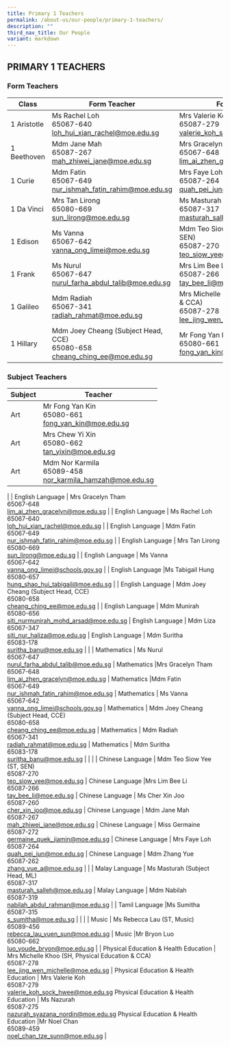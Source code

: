 ```yaml
---
title: Primary 1 Teachers
permalink: /about-us/our-people/primary-1-teachers/
description: ""
third_nav_title: Our People
variant: markdown
---
```

## PRIMARY 1 TEACHERS

### Form Teachers

| Class | Form Teacher | Form Teacher |
|---|---|---|
| 1 Aristotle | Ms Rachel Loh <br>65067-640<br>[loh\_hui\_xian\_rachel@moe.edu.sg](mailto:loh\_hui\_xian\_rachel@moe.edu.sg) | Mrs Valerie Koh<br>65087-279<br>[valerie\_koh\_sock\_hwee@moe.edu.sg](mailto:valerie\_koh\_sock\_hwee@moe.edu.sg) |
| 1 Beethoven | Mdm Jane Mah<br>65087-267<br>[mah\_zhiwei\_jane@moe.edu.sg](mailto:mah\_zhiwei\_jane@moe.edu.sg) | Mrs Gracelyn Tham<br>65067-648<br>[lim\_ai\_zhen\_gracelyn@moe.edu.sg](mailto:lim\_ai\_zhen\_gracelyn@moe.edu.sg) |
| 1 Curie | Mdm Fatin<br>65067-649<br>[nur\_ishmah\_fatin\_rahim@moe.edu.sg](mailto:nur\_ishmah\_fatin\_rahim@moe.edu.sg) | Mrs Faye Loh<br>65087-264<br>[quah\_pei\_jun@moe.edu.sg](mailto:quah\_pei\_jun@moe.edu.sg) |
| 1 Da Vinci | Mrs Tan Lirong<br>65080-669<br>[sun\_lirong@moe.edu.sg](mailto:sun\_lirong@moe.edu.sg) | Ms Masturah  (Subject Head, ML)<br>65087-317<br>[masturah\_salleh@moe.edu.sg](mailto:masturah\_salleh@moe.edu.sg) |
| 1 Edison | Ms Vanna<br>65067-642<br>[vanna\_ong\_limei@moe.edu.sg](mailto:vanna\_ong\_limei@moe.edu.sg) | Mdm Teo Siow Yee  (Senior Teacher, SEN)<br>65087-270<br>[teo\_siow\_yee@moe.edu.sg](mailto:teo\_siow\_yee@moe.edu.sg) |
| 1 Frank | Ms Nurul<br>65067-647<br>[nurul\_farha\_abdul\_talib@moe.edu.sg](mailto:nurul\_farha\_abdul\_talib@moe.edu.sg) | Mrs Lim Bee Li<br>65087-266<br>[tay\_bee\_li@moe.edu.sg](mailto:tay\_bee\_li@moe.edu.sg) | 
| 1 Galileo | Mdm Radiah<br>65067-341<br>[radiah\_rahmat@moe.edu.sg](mailto:radiah\_rahmat@moe.edu.sg) | Mrs Michelle Khoo (Subject Head, PE &amp; CCA)<br>65087-278<br>[lee\_jing\_wen\_michelle@moe.edu.sg](mailto:lee\_jing\_wen\_michelle@moe.edu.sg) |
| 1 Hillary |Mdm Joey Cheang (Subject Head, CCE)<br>65080-658<br>[cheang\_ching\_ee@moe.edu.sg](mailto:cheang\_ching\_ee@moe.edu.sg) | Mr Fong Yan Kin<br>65080-661<br>[fong\_yan\_kin@moe.edu.sg](mailto:fong\_yan\_kin@moe.edu.sg) |


### Subject Teachers

| Subject | Teacher |
|---|---|
| Art | Mr Fong Yan Kin<br>65080-661<br>[fong_yan_kin@moe.edu.sg](mailto:fong_yan_kin@moe.edu.sg) |
| Art |Mrs Chew Yi Xin<br>65080-662<br>[tan\_yixin@moe.edu.sg](mailto:tan\_yixin@moe.edu.sg) |
| Art |Mdm Nor Karmila<br>65089-458<br>[nor\_karmila\_hamzah@moe.edu.sg](mailto:nor\_karmila\_hamzah@moe.edu.sg) |
|
| English Language |  Mrs Gracelyn Tham <br>65067-648<br>[lim\_ai\_zhen\_gracelyn@moe.edu.sg](mailto:lim\_ai\_zhen\_gracelyn@moe.edu.sg) |
| English Language |  Ms Rachel Loh<br>65067-640<br>[loh\_hui\_xian\_rachel@moe.edu.sg](mailto:loh\_hui\_xian\_rachel@moe.edu.sg) |
| English Language | Mdm Fatin<br>65067-649<br>[nur\_ishmah\_fatin\_rahim@moe.edu.sg](mailto:nur\_ishmah\_fatin\_rahim@moe.edu.sg) |
| English Language | Mrs Tan Lirong<br>65080-669<br>[sun\_lirong@moe.edu.sg](mailto:sun\_lirong@moe.edu.sg) |
| English Language | Ms Vanna<br>65067-642<br>[vanna\_ong\_limei@schools.gov.sg](mailto:vanna\_ong\_limei@schools.gov.sg) |
| English Language |Ms Tabigail Hung<br>65080-657<br>[hung\_shao\_hui\_tabigail@moe.edu.sg](mailto:hung\_shao\_hui\_tabigail@moe.edu.sg) |
| English Language | Mdm Joey Cheang (Subject Head, CCE)<br>65080-658<br>[cheang\_ching\_ee@moe.edu.sg](mailto:cheang\_ching\_ee@moe.edu.sg)  |
| English Language | Mdm Munirah<br>65080-656<br>[siti\_nurmunirah\_mohd\_arsad@moe.edu.sg](mailto:siti\_nurmunirah\_mohd\_arsad@moe.edu.sg)  |
 English Language | Mdm Liza<br>65067-347<br>[siti\_nur\_haliza@moe.edu.sg](mailto:siti\_nur\_haliza@moe.edu.sg)
| English Language | Mdm Suritha<br>65083-178<br>[suritha\_banu@moe.edu.sg](mailto:suritha\_banu@moe.edu.sg) |
| 
| Mathematics | Ms Nurul<br>65067-647<br>[nurul\_farha\_abdul\_talib@moe.edu.sg](mailto:nurul\_farha\_abdul\_talib@moe.edu.sg) |
Mathematics |Mrs Gracelyn Tham <br>65067-648<br>[lim\_ai\_zhen\_gracelyn@moe.edu.sg](mailto:lim\_ai\_zhen\_gracelyn@moe.edu.sg) |
Mathematics |Mdm Fatin<br>65067-649<br>[nur\_ishmah\_fatin\_rahim@moe.edu.sg](mailto:nur\_ishmah\_fatin\_rahim@moe.edu.sg) |
Mathematics |  Ms Vanna<br>65067-642<br>[vanna\_ong\_limei@schools.gov.sg](mailto:vanna\_ong\_limei@schools.gov.sg) |
Mathematics | Mdm Joey Cheang (Subject Head, CCE)<br>65080-658<br>[cheang\_ching\_ee@moe.edu.sg](mailto:cheang\_ching\_ee@moe.edu.sg) |
Mathematics | Mdm Radiah<br>65067-341<br>[radiah\_rahmat@moe.edu.sg](mailto:radiah\_rahmat@moe.edu.sg) |
Mathematics |  Mdm Suritha<br>65083-178<br>[suritha\_banu@moe.edu.sg](mailto:suritha\_banu@moe.edu.sg) | |
|
| Chinese Language  | Mdm Teo Siow Yee (ST, SEN)<br>65087-270<br>[teo\_siow\_yee@moe.edu.sg](mailto:teo\_siow\_yee@moe.edu.sg) |
Chinese Language  |Mrs Lim Bee Li<br>65087-266<br>[tay\_bee\_li@moe.edu.sg](mailto:tay\_bee\_li@moe.edu.sg) |
Chinese Language  | Ms Cher Xin Joo<br>65087-260<br>[cher\_xin\_joo@moe.edu.sg](mailto:cher\_xin\_joo@moe.edu.sg) |
Chinese Language  | Mdm Jane Mah<br>65087-267<br>[mah\_zhiwei\_jane@moe.edu.sg](mailto:mah\_zhiwei\_jane@moe.edu.sg)  |
Chinese Language  | Miss Germaine<br>65087-272<br>[germaine\_quek\_jiamin@moe.edu.sg](mailto:germaine\_quek\_jiamin@moe.edu.sg) |
Chinese Language  | Mrs Faye Loh<br>65087-264<br>[quah\_pei\_jun@moe.edu.sg](mailto:quah\_pei\_jun@moe.edu.sg) |
Chinese Language  | Mdm Zhang Yue<br>65087-262<br>[zhang\_yue\_a@moe.edu.sg](mailto:zhang\_yue\_a@moe.edu.sg) |
|
| Malay Language | Ms Masturah  (Subject Head, ML)<br>65087-317<br>[masturah\_salleh@moe.edu.sg](mailto:masturah\_salleh@moe.edu.sg) |
Malay Language | Mdm Nabilah<br>65087-319 <br>[nabilah\_abdul\_rahman@moe.edu.sg](mailto:nabilah\_abdul\_rahman@moe.edu.sg)
|
| Tamil Language |Ms Sumitha<br>65087-315<br>[s\_sumitha@moe.edu.sg](mailto:s\_sumitha@moe.edu.sg) |
|
|
| Music | Ms Rebecca Lau (ST, Music)<br>65089-456<br>[rebecca\_lau\_yuen\_sun@moe.edu.sg](mailto:rebecca\_lau\_yuen\_sun@moe.edu.sg) |
Music |Mr Bryon Luo<br>65080-662<br>[luo\_youde\_bryon@moe.edu.sg](mailto:luo\_youde\_bryon@moe.edu.sg) 
|
| Physical Education &amp; Health Education | Mrs Michelle Khoo (SH, Physical Education &amp; CCA)<br>65087-278<br>[lee\_jing\_wen\_michelle@moe.edu.sg](mailto:lee\_jing\_wen\_michelle@moe.edu.sg) |
Physical Education &amp; Health Education | Mrs Valerie Koh<br>65087-279<br>[valerie\_koh\_sock\_hwee@moe.edu.sg](mailto:valerie\_koh\_sock\_hwee@moe.edu.sg)
Physical Education &amp; Health Education | Ms Nazurah<br>65087-275<br>[nazurah\_syazana\_nordin@moe.edu.sg](mailto:nazurah\_syazana\_nordin@moe.edu.sg)
Physical Education &amp; Health Education |Mr Noel Chan<br>65089-459 <br>[noel\_chan\_tze\_sunn@moe.edu.sg](mailto:noel\_chan\_tze\_sunn@moe.edu.sg)
|
